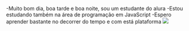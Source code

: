 -Muito bom dia, boa tarde e boa noite, sou um estudante do alura
-Estou estudando também na área de programação em JavaScript
-Espero aprender bastante no decorrer do tempo e com está plataforma
![](https://media.tenor.com/nUolmeC7l14AAAAi/dog-meme.gif)

